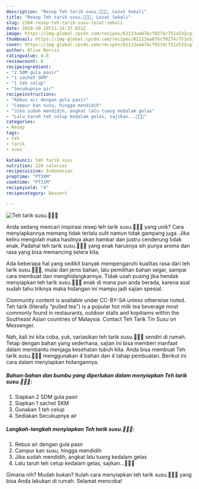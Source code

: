 ```yaml
---
description: "Resep Teh tarik susu.🤤🤤🤤, Lezat Sekali"
title: "Resep Teh tarik susu.🤤🤤🤤, Lezat Sekali"
slug: 2304-resep-teh-tarik-susu-lezat-sekali
date: 2020-10-18T21:14:37.031Z
image: https://img-global.cpcdn.com/recipes/61113aa67bcf0274/751x532cq70/teh-tarik-susu🤤🤤🤤-foto-resep-utama.jpg
thumbnail: https://img-global.cpcdn.com/recipes/61113aa67bcf0274/751x532cq70/teh-tarik-susu🤤🤤🤤-foto-resep-utama.jpg
cover: https://img-global.cpcdn.com/recipes/61113aa67bcf0274/751x532cq70/teh-tarik-susu🤤🤤🤤-foto-resep-utama.jpg
author: Olive Norris
ratingvalue: 4.8
reviewcount: 6
recipeingredient:
- "2 SDM gula pasir"
- "1 sachet SKM"
- "1 teh celup"
- "Secukupnya air"
recipeinstructions:
- "Rebus air dengan gula pasir"
- "Campur kan susu, hingga mendidih"
- "Jika sudah mendidih, angkat lalu tuang kedalam gelas"
- "Lalu taruh teh celup kedalam gelas, sajikan...🤤🤤🤤"
categories:
- Resep
tags:
- teh
- tarik
- susu

katakunci: teh tarik susu 
nutrition: 220 calories
recipecuisine: Indonesian
preptime: "PT38M"
cooktime: "PT31M"
recipeyield: "4"
recipecategory: Dessert

---
```



![Teh tarik susu.🤤🤤🤤](https://img-global.cpcdn.com/recipes/61113aa67bcf0274/751x532cq70/teh-tarik-susu🤤🤤🤤-foto-resep-utama.jpg)

Anda sedang mencari inspirasi resep teh tarik susu.🤤🤤🤤 yang unik? Cara menyiapkannya memang tidak terlalu sulit namun tidak gampang juga. Jika keliru mengolah maka hasilnya akan hambar dan justru cenderung tidak enak. Padahal teh tarik susu.🤤🤤🤤 yang enak harusnya sih punya aroma dan rasa yang bisa memancing selera kita.

Ada beberapa hal yang sedikit banyak mempengaruhi kualitas rasa dari teh tarik susu.🤤🤤🤤, mulai dari jenis bahan, lalu pemilihan bahan segar, sampai cara membuat dan menghidangkannya. Tidak usah pusing jika hendak menyiapkan teh tarik susu.🤤🤤🤤 enak di mana pun anda berada, karena asal sudah tahu triknya maka hidangan ini mampu jadi sajian spesial.

Community content is available under CC-BY-SA unless otherwise noted. Teh tarik (literally &#34;pulled tea&#34;) is a popular hot milk tea beverage most commonly found in restaurants, outdoor stalls and kopitiams within the Southeast Asian countries of Malaysia. Contact Teh Tarik Tin Susu on Messenger.


Nah, kali ini kita coba, yuk, variasikan teh tarik susu.🤤🤤🤤 sendiri di rumah. Tetap dengan bahan yang sederhana, sajian ini bisa memberi manfaat dalam membantu menjaga kesehatan tubuh kita. Anda bisa membuat Teh tarik susu.🤤🤤🤤 menggunakan 4 bahan dan 4 tahap pembuatan. Berikut ini cara dalam menyiapkan hidangannya.

<!--inarticleads1-->

##### Bahan-bahan dan bumbu yang diperlukan dalam menyiapkan Teh tarik susu.🤤🤤🤤:

1. Siapkan 2 SDM gula pasir
1. Siapkan 1 sachet SKM
1. Gunakan 1 teh celup
1. Sediakan Secukupnya air




<!--inarticleads2-->

##### Langkah-langkah menyiapkan Teh tarik susu.🤤🤤🤤:

1. Rebus air dengan gula pasir
1. Campur kan susu, hingga mendidih
1. Jika sudah mendidih, angkat lalu tuang kedalam gelas
1. Lalu taruh teh celup kedalam gelas, sajikan...🤤🤤🤤




Gimana nih? Mudah bukan? Itulah cara menyiapkan teh tarik susu.🤤🤤🤤 yang bisa Anda lakukan di rumah. Selamat mencoba!
